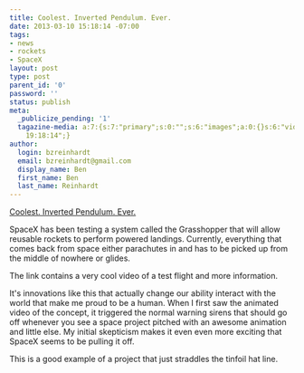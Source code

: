 ```yaml
---
title: Coolest. Inverted Pendulum. Ever.
date: 2013-03-10 15:18:14 -07:00
tags:
- news
- rockets
- SpaceX
layout: post
type: post
parent_id: '0'
password: ''
status: publish
meta:
  _publicize_pending: '1'
  tagazine-media: a:7:{s:7:"primary";s:0:"";s:6:"images";a:0:{}s:6:"videos";a:0:{}s:11:"image_count";i:0;s:6:"author";s:8:"44242401";s:7:"blog_id";s:8:"46163602";s:9:"mod_stamp";s:19:"2013-03-10
    19:18:14";}
author:
  login: bzreinhardt
  email: bzreinhardt@gmail.com
  display_name: Ben
  first_name: Ben
  last_name: Reinhardt
---
```


<p><a href="http://www.newspacejournal.com/2013/03/09/more-on-grasshoppers-johnny-cash-hover-slam-test/" title="Coolest. Inverted Pendulum. Ever.">Coolest. Inverted Pendulum. Ever.</a></p>
<p>SpaceX has been testing a system called the Grasshopper that will allow reusable rockets to perform powered landings. Currently, everything that comes back from space either parachutes in and has to be picked up from the middle of nowhere or glides.</p>
<p>The link contains a very cool video of a test flight and more information. </p>
<p>It's innovations like this that actually change our ability interact with the world that make me proud to be a human. When I first saw the animated video of the concept, it triggered the normal warning sirens that should go off whenever you see a space project pitched with an awesome animation and little else. My initial skepticism makes it even even more exciting that SpaceX seems to be pulling it off.</p>
<p>This is a good example of a project that just straddles the tinfoil hat line.</p>
